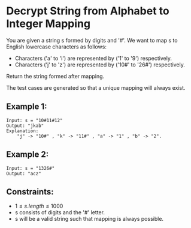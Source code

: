 # Decrypt String from Alphabet to Integer Mapping

You are given a string s formed by digits and '#'. We want to map s to  
English lowercase characters as follows:

* Characters ('a' to 'i') are represented by ('1' to '9') respectively.
* Characters ('j' to 'z') are represented by ('10#' to '26#') respectively.

Return the string formed after mapping.

The test cases are generated so that a unique mapping will always exist.

 

## Example 1:

    Input: s = "10#11#12"
    Output: "jkab"
    Explanation: 
        "j" -> "10#" , "k" -> "11#" , "a" -> "1" , "b" -> "2".

## Example 2:

    Input: s = "1326#"
    Output: "acz"
    
 

## Constraints:

* $1 \le s.length \le 1000$
* s consists of digits and the '#' letter.
* s will be a valid string such that mapping is always possible.

